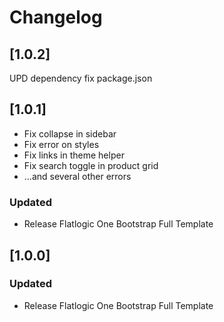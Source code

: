 # Changelog
## [1.0.2]
UPD dependency
fix package.json

## [1.0.1]

- Fix collapse in sidebar
- Fix error on styles
- Fix links in theme helper
- Fix search toggle in product grid
- ...and several other errors

### Updated

- Release Flatlogic One Bootstrap Full Template
## [1.0.0]

### Updated

- Release Flatlogic One Bootstrap Full Template
